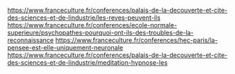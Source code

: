 https://www.franceculture.fr/conferences/palais-de-la-decouverte-et-cite-des-sciences-et-de-lindustrie/les-reves-peuvent-ils
https://www.franceculture.fr/conferences/ecole-normale-superieure/psychopathes-pourquoi-ont-ils-des-troubles-de-la-reconnaissance
https://www.franceculture.fr/conferences/hec-paris/la-pensee-est-elle-uniquement-neuronale
https://www.franceculture.fr/conferences/palais-de-la-decouverte-et-cite-des-sciences-et-de-lindustrie/meditation-hypnose-les
